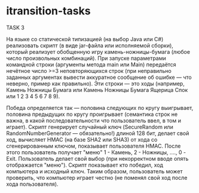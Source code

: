 # itransition-tasks
 
TASK 3

На языке со статической типизацией (на выбор Java или C#) реализовать скрипт (в виде jar-файла или исполняемой сборки), который реализует обобщенную игру камень-ножницы-бумага (любое число произвольных комбинаций).
При запуске параметрами командной строки (аргументы метода main или Main) передаётся нечётное число >=3 неповторяющихся строк (при неправильно заданных аргументах вывести аккуратное сообщение об ошибке — что неверно, пример как правильно). Эти строки — это ходы (например, Камень Ножницы Бумага или Камень Ножницы Бумага Ящерица Спок или 1 2 3 4 5 6 7 8 9).

Победа определяется так — половина следующих по кругу выигрывает, половина предыдущих по кругу проигрывает (семантика строк не важна, в какой последовательности что пользователь ввел, в том и играет).
Скрипт генерирует случайный ключ (SecureRandom или RandomNumberGenerator — обязательно!) длиной 128 бит, делает свой ход, вычисляет HMAC (на базе SHA2 или SHA3) от хода со сгенерированным ключом, показывает пользователя HMAC. После этого пользователь получает "меню" 1 - Камень, 2 - Ножницы, ...., 0 - Exit. Пользователь делает свой выбор (при некорректном вводе опять отображается "меню"). Скрипт показывает кто победил, ход компьютера и исходный ключ.
Таким образом, пользователь может проверить, что компьютер играет честно (не поменял свой ход после хода пользователя).
